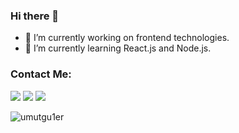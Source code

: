 ### Hi there 👋

- 🔭 I’m currently working on frontend technologies.
- 🌱 I’m currently learning React.js and Node.js.

### Contact Me:

[<img src="https://cdn3.iconfinder.com/data/icons/colorful-guache-social-media-logos-1/159/social-media_gmail-64.png"/>](mailto:umutgul3r@gmail.com)
[<img target="_blank" src="https://cdn4.iconfinder.com/data/icons/colorful-guache-social-media-logos-1/159/social-media_linkedin-64.png"/>](https://www.linkedin.com/in/umutgu1er/)
[<img target="_blank" src="https://cdn2.iconfinder.com/data/icons/colorful-guache-social-media-logos-1/155/social-media_twitter-64.png"/>](https://twitter.com/umutgu1er)
<p align="left"> <img src="https://komarev.com/ghpvc/?username=umutgu1er" alt="umutgu1er" /> </p>
